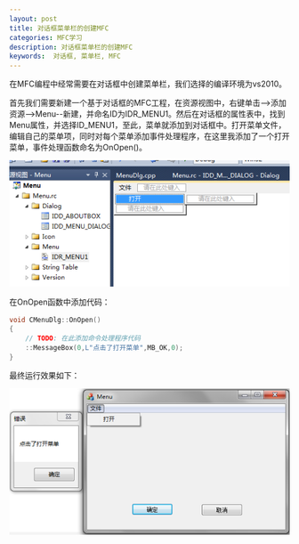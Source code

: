```yaml
---
layout: post
title: 对话框菜单栏的创建MFC
categories: MFC学习
description: 对话框菜单栏的创建MFC
keywords:  对话框, 菜单栏, MFC
---
```


在MFC编程中经常需要在对话框中创建菜单栏，我们选择的编译环境为vs2010。

首先我们需要新建一个基于对话框的MFC工程，在资源视图中，右键单击-->添加 资源-->Menu--新建，并命名ID为IDR_MENU1。然后在对话框的属性表中，找到Menu属性，并选择ID_MENU1，至此，菜单就添加到对话框中。打开菜单文件，编辑自己的菜单项，同时对每个菜单添加事件处理程序，在这里我添加了一个打开菜单，事件处理函数命名为OnOpen()。

![](/images/posts/MFC/1.png)

在OnOpen函数中添加代码：

```cpp
void CMenuDlg::OnOpen()
{
	// TODO: 在此添加命令处理程序代码
	::MessageBox(0,L"点击了打开菜单",MB_OK,0);
}
```

最终运行效果如下：

![](/images/posts/MFC/2.png)